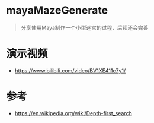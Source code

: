 # mayaMazeGenerate
> 分享使用Maya制作一个小型迷宫的过程，后续还会完善 

# 演示视频
- https://www.bilibili.com/video/BV1XE411c7y1/

# 参考
- https://en.wikipedia.org/wiki/Depth-first_search
